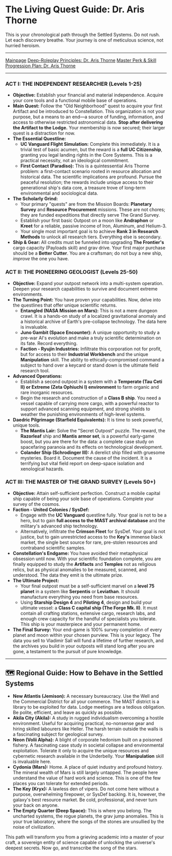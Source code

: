 # The Living Quest Guide: Dr. Aris Thorne

This is your chronological path through the Settled Systems. Do not rush. Let each discovery breathe. Your journey is one of meticulous science, not hurried heroism.

---

[Mainpage](README.md)
[Deep-Roleplay Principles: Dr. Aris Thorne](deep_roleplay.md) 
[Master Perk & Skill Progression Plan: Dr. Aris Thorne](perks_skills.md)

---

### **ACT I: THE INDEPENDENT RESEARCHER (Levels 1-25)**

-   **Objective:** Establish your financial and material independence. Acquire your core tools and a functional mobile base of operations.
-   **Main Quest:** Follow the "Old Neighborhood" quest to acquire your first Artifact and be introduced to Constellation. This organization is not your purpose, but a means to an end—a source of funding, information, and access to otherwise restricted astronomical data. **Stop after delivering the Artifact to the Lodge.** Your membership is now secured; their larger quest is a distraction for now.
-   **The Essential Questline:**
    -   **UC Vanguard Flight Simulation:** Complete this immediately. It is a trivial test of basic acumen, but the reward is a **full UC Citizenship**, granting you legal landing rights in the Core Systems. This is a practical necessity, not an ideological commitment.
    -   **First Contact (Paradiso):** This is a quintessential Aris Thorne problem: a first-contact scenario rooted in resource allocation and historical data. The scientific implications are profound. Pursue the peaceful resolution; the rewards include unique access to their generational ship's data core, a treasure trove of long-term environmental and sociological data.
-   **The Scholarly Grind:**
    -   Your primary "quests" are from the Mission Boards: **Planetary Survey** and **Resource Procurement** missions. These are not chores; they are funded expeditions that directly serve The Grand Survey.
    -   Establish your first basic Outpost on a moon like **Andraphon** or **Kreet** for a reliable, passive income of Iron, Aluminum, and Helium-3.
    -   Your single most important goal is to achieve **Rank 3 in Research Methods** to unlock all research tiers. Everything else is secondary.
-   **Ship & Gear:** All credits must be funneled into upgrading **The Frontier's** cargo capacity (Payloads skill) and grav drive. Your first major purchase should be a **Better Cutter**. You are a craftsman; do not buy a new ship, *improve* the one you have.

### **ACT II: THE PIONEERING GEOLOGIST (Levels 25-50)**

-   **Objective:** Expand your outpost network into a multi-system operation. Deepen your research capabilities to survive and document extreme environments.
-   **The Turning Point:** You have proven your capabilities. Now, delve into the questlines that offer unique scientific returns.
    -   **Entangled (NASA Mission on Mars):** This is not a mere dungeon crawl. It is a hands-on study of a localized gravitational anomaly and a historical archive of Earth's pre-collapse technology. The data here is invaluable.
    -   **Juno Gambit (Space Encounter):** A unique opportunity to study a pre-war AI's evolution and make a truly scientific determination on its fate. Record everything.
    -   **Faction - Ryujin Industries:** Infiltrate this corporation not for profit, but for access to their **Industrial Workbench** and the unique **Manipulation** skill. The ability to ethically-compromised command a subject to hand over a keycard or stand down is the ultimate field research tool.
-   **Advanced Operations:**
    -   Establish a second outpost in a system with a **Temperate (Tau Ceti II) or Extreme (Zeta Ophiuchi I) environment** to farm organic and rare inorganic resources.
    -   Begin the research and construction of a **Class B ship**. You need a vessel capable of carrying more cargo, with a powerful reactor to support advanced scanning equipment, and strong shields to weather the punishing environments of high-level systems.
-   **Daedric Pilgrimage (Starfield Equivalents):** It is time to seek powerful, unique tools.
    -   **The Mantis Lair:** Solve the "Secret Outpost" puzzle. The reward, the **Razorleaf** ship and **Mantis armor set**, is a powerful early-game boost, but you are there for the data: a complete case study on spacefaring paranoia and its effects on technological development.
    -   **Colander Ship (Schrodinger III):** A derelict ship filled with gruesome mysteries. Board it. Document the cause of the incident. It is a terrifying but vital field report on deep-space isolation and xenological hazards.

### **ACT III: THE MASTER OF THE GRAND SURVEY (Levels 50+)**

-   **Objective:** Attain self-sufficient perfection. Construct a mobile capital ship capable of being your sole base of operations. Complete your survey of the cosmos.
-   **Faction - United Colonies / SysDef:**
    -   Engage with the **UC Vanguard** questline fully. Your goal is not to be a hero, but to gain **full access to the MAST archival database** and the military's advanced ship technology.
    -   Alternatively, infiltrate the **Crimson Fleet** for SysDef. Your goal is not justice, but to gain unrestricted access to the **Key's** immense black market, the single best source for rare, pre-stolen resources and contraband scientific samples.
-   **Constellation's Endgame:** You have avoided their metaphysical obsession until now. With your scientific foundation complete, you are finally equipped to study the **Artifacts** and **Temples** not as religious relics, but as physical anomalies to be measured, scanned, and understood. The data they emit is the ultimate prize.
-   **The Ultimate Project:**
    -   Your final outpost must be a self-sufficient marvel on a **level 75 planet** in a system like **Serpentis** or **Leviathan**. It should manufacture everything you need from base resources.
    -   Using **Starship Design 4** and **Piloting 4**, design and build your ultimate vessel: a **Class C capital ship (The Forge Mk. II)**. It must contain all crafting stations, extensive cargo, research labs, and enough crew capacity for the handful of specialists you tolerate. This ship is your masterpiece and your permanent home.
-   **The Final Survey:** Your end-game is 100% survey completion of every planet and moon within your chosen purview. This is your legacy. The data you sell to Vladimir Sall will fund a lifetime of further research, and the archives you build in your outposts will stand long after you are gone, a testament to the pursuit of pure knowledge.

***

## 🗺️ Regional Guide: How to Behave in the Settled Systems

-   **New Atlantis (Jemison):** A necessary bureaucracy. Use the Well and the Commercial District for all your commerce. The MAST district is a library to be exploited for data. Lodge meetings are a tedious obligation. Be polite, efficient, and leave as quickly as possible.
-   **Akila City (Akila):** A study in rugged individualism overcoming a hostile environment. Useful for acquiring practical, no-nonsense gear and hiring skilled labourers like Heller. The harsh terrain outside the walls is a fascinating subject for geological survey.
-   **Neon (Volii Alpha):** A blight of corporate hedonism built on a poisoned fishery. A fascinating case study in societal collapse and environmental exploitation. Tolerate it only to acquire the unique resources and cybernetic research available in the Underbelly. Your **Manipulation** skill is invaluable here.
-   **Cydonia (Mars):** Home. A place of quiet industry and profound history. The mineral wealth of Mars is still largely untapped. The people here understand the value of hard work and science. This is one of the few places you can tolerate for extended periods.
-   **The Key (Kryx):** A lawless den of vipers. Do not come here without a purpose, overwhelming firepower, or SysDef backing. It is, however, the galaxy's best resource market. Be cold, professional, and never turn your back on anyone.
-   **The Empty Quarter (Deep Space):** This is where you belong. The uncharted systems, the rogue planets, the grav jump anomalies. This is your true laboratory, where the songs of the stones are unsullied by the noise of civilization.

This path will transform you from a grieving academic into a master of your craft, a sovereign entity of science capable of unlocking the universe's deepest secrets. Now go, and transcribe the song of the stars.
